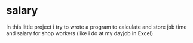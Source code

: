 # salary
In this little project i try to wrote a program to calculate and store job time and salary for shop workers (like i do at my dayjob in Excel)

